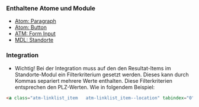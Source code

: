 ### Enthaltene Atome und Module
* [Atom: Paragraph](../../atoms/paragraph/paragraph.html)
* [Atom: Button](../../atoms/button/button.html)
* [ATM: Form Input](../../atoms/form_input/form_input.html)
* [MDL: Standorte](../locations/locations.html)
 
### Integration
 
* Wichtig! Bei der Integration muss auf den den Resultat-Items im Standorte-Modul ein Filterkriterium gesetzt werden. Dieses kann durch Kommas separiert mehrere Werte enthalten. Diese Filterkriterien entsprechen den PLZ-Werten.
Wie in folgendem Beispiel:
```html
<a class="atm-linklist_item   atm-linklist_item--location" tabindex="0" data-locations="listItem" data-filter-attr="8000,8001">
```


